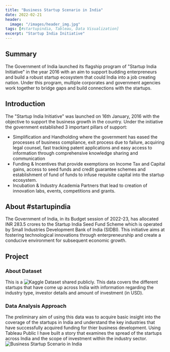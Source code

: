 ```yaml
---
title: "Business Startup Scenario in India"
date: 2022-02-21
header:
  image: "/images/header_img.jpg"
tags: [#startupindia, Tableau, Data Visualization]
excerpt: "Startup India Initiative"
---
```

## **Summary**
The Government of India launched its flagship program of "Startup India Initiative" in the year 2016 with an aim to support budding enterpreneurs and build a robust startup ecosystem that could India into a job creating nation. Under this program, multiple corporates and government agencies work together to bridge gaps and build connections with the startups. 

## **Introduction**
The "Startup India Initiative" was launched on 16th January, 2016 with the objective to support the business growth in the country. Under the initiative the government established 3 important pillars of support:
- Simplification and Handholding where the government has eased the processes of business compliance, exit process due to failure, acquiring legal counsel, fast tracking patent applications and easy access to information through comprehensive knowledge sharing and communication
- Funding & Incentives that provide exemptions on Income Tax and Capital gains, access to seed funds and credit guarantee schemes and establishment of fund of funds to infuse requisite capital into the startup ecosystem.
- Incubation & Industry Academia Partners that lead to creation of innovation labs, events, competitions and grants.

## **About #startupindia**
The Government of India, in its Budget session of 2022-23, has allocated INR 283.5 crores to the Startup India Seed Fund Scheme which is operated by Small Industries Development Bank of India (SIDBI). This initiative aims at fostering technological innovations through enterpreneurship and create a conducive environment for subsequent economic growth.


## **Project**
### **About Dataset**
This is a ![Kaggle Dataset](https://www.kaggle.com/sudalairajkumar/simple-exploration-notebook-indian-startups/data) shared publicly. This data covers the different startups that have come up across India with information regarding the industry type, investor details and amount of investment (in USD).

### **Data Analysis Approach**
The preliminary aim of using this data was to acquire basic insight into the coverage of the startups in India and understand the key industries that have successfully acquired funding for thier business development. Using Tableau Public I have built a story that examines the spread of the startups across India and the scope of investment within the industry sector. ![Business Startup Scenario in India](https://public.tableau.com/app/profile/veena.muralidharan/viz/BusinessStartupsScenarioinIndia/BusinessStartupsinIndia#1)



